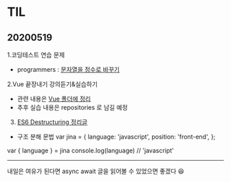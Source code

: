 # TIL
## 20200519
1.코딩테스트 연습 문제
- programmers : [문자열을 정수로 바꾸기](https://github.com/jina95/TIL/blob/master/Algorithm/%EB%AC%B8%EC%9E%90%EC%97%B4%EC%9D%84%20%EC%A0%95%EC%88%98%EB%A1%9C%20%EB%B0%94%EA%BE%B8%EA%B8%B0.html)

2.Vue 끝장내기 강의듣기&실습하기 
- 관련 내용은 [Vue 폴더에 정리](https://github.com/jina95/TIL/blob/master/Vue/Vue%20%EB%81%9D%EC%9E%A5%EB%82%B4%EA%B8%B0.md)
- 추후 실습 내용은 repositories 로 남길 예정

3. [ES6 Destructuring 정리글](https://joshua1988.github.io/es6-online-book/destructuring.html#%ED%8A%B9%EC%A0%95-%EA%B0%9D%EC%B2%B4%EC%9D%98-%EA%B0%92%EC%9D%84-%EA%BA%BC%EB%82%B4%EC%98%A4%EB%8A%94-%EB%B0%A9%EB%B2%95)
- 구조 분해 문법
var jina = {
  language: 'javascript',
  position: 'front-end',
};

var { language } = jina
console.log(language) // 'javascript'

<hr/>

내일은 여유가 된다면 async await 글을 읽어볼 수 있었으면 좋겠다 😆





